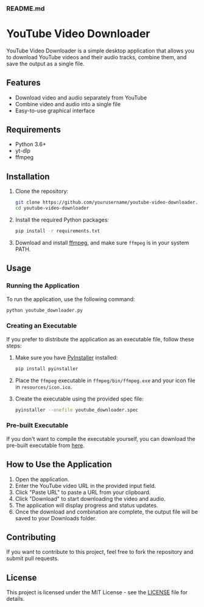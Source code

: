 ### README.md

# YouTube Video Downloader

YouTube Video Downloader is a simple desktop application that allows you to download YouTube videos and their audio tracks, combine them, and save the output as a single file.

## Features

- Download video and audio separately from YouTube
- Combine video and audio into a single file
- Easy-to-use graphical interface

## Requirements

- Python 3.6+
- yt-dlp
- ffmpeg

## Installation

1. Clone the repository:
    ```bash
    git clone https://github.com/yourusername/youtube-video-downloader.git
    cd youtube-video-downloader
    ```

2. Install the required Python packages:
    ```bash
    pip install -r requirements.txt
    ```

3. Download and install [ffmpeg](https://ffmpeg.org/download.html), and make sure `ffmpeg` is in your system PATH.

## Usage

### Running the Application

To run the application, use the following command:

```bash
python youtube_downloader.py
```

### Creating an Executable

If you prefer to distribute the application as an executable file, follow these steps:

1. Make sure you have [PyInstaller](https://www.pyinstaller.org/) installed:
    ```bash
    pip install pyinstaller
    ```

2. Place the `ffmpeg` executable in `ffmpeg/bin/ffmpeg.exe` and your icon file in `resources/icon.ico`.

3. Create the executable using the provided spec file:
    ```bash
    pyinstaller --onefile youtube_downloader.spec
    ```

### Pre-built Executable

If you don't want to compile the executable yourself, you can download the pre-built executable from [here](https://example.com/your-executable-download-link).

## How to Use the Application

1. Open the application.
2. Enter the YouTube video URL in the provided input field.
3. Click "Paste URL" to paste a URL from your clipboard.
4. Click "Download" to start downloading the video and audio.
5. The application will display progress and status updates.
6. Once the download and combination are complete, the output file will be saved to your Downloads folder.

## Contributing

If you want to contribute to this project, feel free to fork the repository and submit pull requests. 

## License

This project is licensed under the MIT License - see the [LICENSE](LICENSE) file for details.
```
